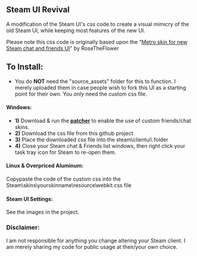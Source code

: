 ## Steam UI Revival
A modification of the Steam UI's css code to create a visual mimicry of the old Steam UI, while keeping most features of the new UI.

Please note this css code is originally based upon the "[Metro skin for new Steam chat and friends UI](https://github.com/RoseTheFlower/newsteamchat)" by RoseTheFlower

## To Install:

- You do **NOT** need the "source_assets" folder for this to function. I merely uploaded them in case people wish to fork this UI as a starting point for their own. You *only* need the custom css file.

#### Windows:
- **1)** Download & run the **[patcher](https://github.com/PhantomGamers/SteamFriendsPatcher/)** to enable the use of custom friends/chat skins.
- **2)** Download the css file from this github project
- **3)** Place the downloaded css file into the steam\clientui\ folder
- **4)** Close your Steam chat & Friends list windows, then right click your task tray icon for Steam to re-open them.

#### Linux & Overpriced Aluminum:
Copypaste the code of the custom css into the Steam\skins\yourskinname\resource\webkit.css file

#### Steam UI Settings:
See the images in the project.


### Disclaimer:
I am not responsible for anything you change altering your Steam client. I am merely sharing my code for public usage at their/your own choice.
